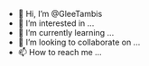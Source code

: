 - 👋 Hi, I’m @GleeTambis
- 👀 I’m interested in ...
- 🌱 I’m currently learning ...
- 💞️ I’m looking to collaborate on ...
- 📫 How to reach me ...

<!---
GleeTambis/GleeTambis is a ✨ special ✨ repository because its `README.md` (this file) appears on your GitHub profile.
You can click the Preview link to take a look at your changes.
--->
